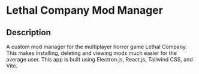 # Lethal Company Mod Manager

## Description

A custom mod manager for the multiplayer horror game Lethal Company. This makes installing, deleting and viewing mods much easier for the average user. This app is built using Electron.js, React.js, Tailwind CSS, and Vite.
